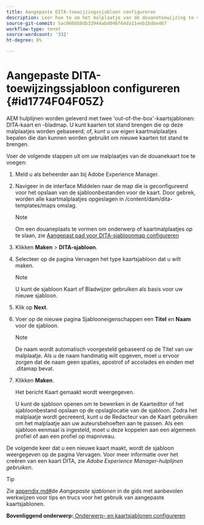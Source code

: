 ```yaml
---
title: Aangepaste DITA-toewijzingssjabloon configureren
description: Leer hoe te om het malplaatje van de douanetoewijzing te vormen DITA
source-git-commit: 5ac066bb8db32944abd046f64da11eeb1bdbe467
workflow-type: tm+mt
source-wordcount: '332'
ht-degree: 0%

---
```



# Aangepaste DITA-toewijzingssjabloon configureren {#id1774F04F05Z}

AEM hulplijnen worden geleverd met twee &#39;out-of-the-box&#39;-kaartsjablonen: DITA-kaart en -bladmap. U kunt kaarten tot stand brengen die op deze malplaatjes worden gebaseerd; of, kunt u uw eigen kaartmalplaatjes bepalen die dan kunnen worden gebruikt om nieuwe kaarten tot stand te brengen.

Voer de volgende stappen uit om uw malplaatjes van de douanekaart toe te voegen:

1. Meld u als beheerder aan bij Adobe Experience Manager.

1. Navigeer in de interface Middelen naar de map die is geconfigureerd voor het opslaan van de sjabloonbestanden voor de kaart. Door gebrek, worden alle kaartmalplaatjes opgeslagen in /content/dam/dita-templates/maps omslag.

   >[!NOTE]
   >
   > Om een douaneplaats te vormen om onderwerp of kaartmalplaatjes op te slaan, zie [Aangepast pad voor DITA-sjabloonmap configureren](conf-template-tags-custom-dita-topic-template.md#id191LCF0095Z)

1. Klikken **Maken** \> **DITA-sjabloon**.

1. Selecteer op de pagina Vervagen het type kaartsjabloon dat u wilt maken.

   >[!NOTE]
   >
   > U kunt de sjabloon Kaart of Bladwijzer gebruiken als basis voor uw nieuwe sjabloon.

1. Klik op **Next**.

1. Voer op de nieuwe pagina Sjablooneigenschappen een **Titel** en **Naam** voor de sjabloon.

   >[!NOTE]
   >
   > De naam wordt automatisch voorgesteld gebaseerd op de Titel van uw malplaatje. Als u de naam handmatig wilt opgeven, moet u ervoor zorgen dat de naam geen spaties, apostrof of accolades en einden met .ditamap bevat.

1. Klikken **Maken**.

   Het bericht Kaart gemaakt wordt weergegeven.

   U kunt de sjabloon openen om te bewerken in de Kaarteditor of het sjabloonbestand opslaan op de opslaglocatie van de sjabloon. Zodra het malplaatje wordt gecreeerd, kunt u de Redacteur van de Kaart gebruiken om het malplaatje aan uw auteursbehoeften aan te passen. Als een sjabloon eenmaal is ingesteld, moet u deze koppelen aan een algemeen profiel of aan een profiel op mapniveau.


De volgende keer dat u een nieuwe kaart maakt, wordt de sjabloon weergegeven op de pagina Vervagen. Voor meer informatie over het creëren van een kaart DITA, zie *Adobe Experience Manager-hulplijnen gebruiken*.

>[!TIP]
>
> Zie [appendix.md\#](appendix.md#)de *Aangepaste sjablonen* in de gids met aanbevolen werkwijzen voor tips en trucs voor het gebruik van aangepaste kaartsjablonen.

**Bovenliggend onderwerp:**[ Onderwerp- en kaartsjablonen configureren](conf-template-tags.md)

